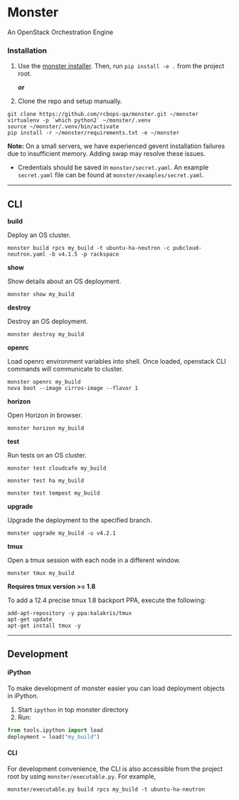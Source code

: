 # Monster

An OpenStack Orchestration Engine

### Installation
1. Use the [monster installer](https://github.com/rcbops-qa/monster-installer.git).  Then, run `pip install -e .` from the project root.

   **or**

2. Clone the repo and setup manually.
```
git clone https://github.com/rcbops-qa/monster.git ~/monster
virtualenv -p `which python2` ~/monster/.venv
source ~/monster/.venv/bin/activate
pip install -r ~/monster/requirements.txt -e ~/monster
```

**Note:** On a small servers, we have experienced gevent installation failures due to insufficient memory. Adding swap
may resolve these issues.

- Credentials should be saved in `monster/secret.yaml`.  An example `secret.yaml` file can be found at `monster/examples/secret.yaml`.


---------------------------------------

## CLI

**build**

Deploy an OS cluster.

```
monster build rpcs my_build -t ubuntu-ha-neutron -c pubcloud-neutron.yaml -b v4.1.5 -p rackspace
```

**show**

Show details about an OS deployment.

```
monster show my_build
```

**destroy**

Destroy an OS deployment.

```
monster destroy my_build
```

**openrc**

Load openrc environment variables into shell. Once loaded,
openstack CLI commands will communicate to cluster.

```
monster openrc my_build
nova boot --image cirros-image --flavor 1
```

**horizon**

Open Horizon in browser.

```
monster horizon my_build
```

**test**

Run tests on an OS cluster.

```
monster test cloudcafe my_build
```
```
monster test ha my_build
```
```
monster test tempest my_build
```

**upgrade**

Upgrade the deployment to the specified branch.

```
monster upgrade my_build -u v4.2.1
```

**tmux**

Open a tmux session with each node in a different window.

```
monster tmux my_build
```

**Requires tmux version >= 1.8**

To add a 12.4 precise tmux 1.8 backport PPA, execute the following:

```
add-apt-repository -y ppa:kalakris/tmux
apt-get update
apt-get install tmux -y
```

---------------------------------------

## Development

#### iPython
To make development of monster easier you can load deployment objects in iPython.

1. Start `ipython` in top monster directory
2. Run:
```python
from tools.ipython import load
deployment = load("my_build")
```

#### CLI

For development convenience, the CLI is also accessible from the project root by using `monster/executable.py`.  For example,
```
monster/executable.py build rpcs my_build -t ubuntu-ha-neutron
```
